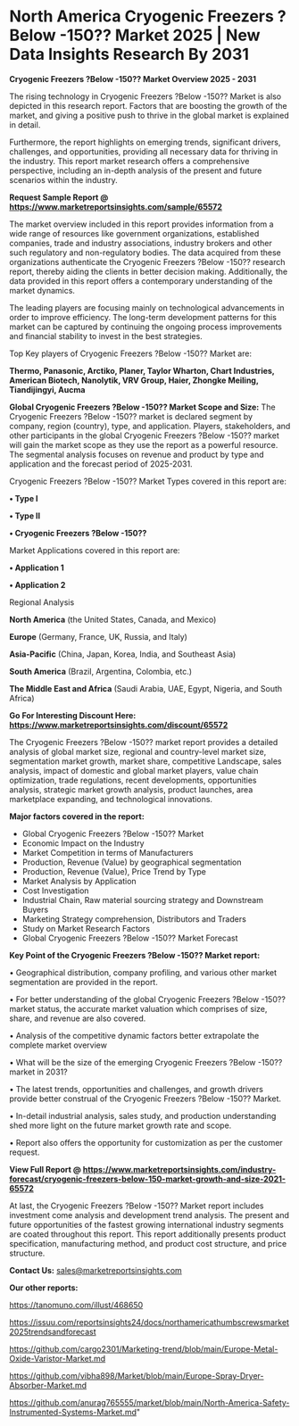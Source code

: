 # North America Cryogenic Freezers ?Below -150?? Market 2025 | New Data Insights Research By 2031

<Strong> Cryogenic Freezers ?Below -150?? Market Overview 2025 - 2031</strong>

The rising technology in Cryogenic Freezers ?Below -150?? Market is also depicted in this research report. Factors that are boosting the growth of the market, and giving a positive push to thrive in the global market is explained in detail.

Furthermore, the report highlights on emerging trends, significant drivers, challenges, and opportunities, providing all necessary data for thriving in the industry. This report market research offers a comprehensive perspective, including an in-depth analysis of the present and future scenarios within the industry.

<strong>Request Sample Report @ <a href=https://www.marketreportsinsights.com/sample/65572>https://www.marketreportsinsights.com/sample/65572</a></strong>

The market overview included in this report provides information from a wide range of resources like government organizations, established companies, trade and industry associations, industry brokers and other such regulatory and non-regulatory bodies. The data acquired from these organizations authenticate the Cryogenic Freezers ?Below -150?? research report, thereby aiding the clients in better decision making. Additionally, the data provided in this report offers a contemporary understanding of the market dynamics.

The leading players are focusing mainly on technological advancements in order to improve efficiency. The long-term development patterns for this market can be captured by continuing the ongoing process improvements and financial stability to invest in the best strategies.

Top Key players of Cryogenic Freezers ?Below -150?? Market are:

<strong>Thermo, Panasonic, Arctiko, Planer, Taylor Wharton, Chart Industries, American Biotech, Nanolytik, VRV Group, Haier, Zhongke Meiling, Tiandijingyi, Aucma</strong>

<strong><b>Global Cryogenic Freezers ?Below -150?? Market Scope and Size:</b></strong>
The Cryogenic Freezers ?Below -150?? market is declared segment by company, region (country), type, and application. Players, stakeholders, and other participants in the global Cryogenic Freezers ?Below -150?? market will gain the market scope as they use the report as a powerful resource. The segmental analysis focuses on revenue and product by type and application and the forecast period of 2025-2031.

Cryogenic Freezers ?Below -150?? Market Types covered in this report are:

<strong>• Type I

• Type II

• Cryogenic Freezers ?Below -150??</strong>

Market Applications covered in this report are:

<strong>• Application 1

• Application 2</strong> 

Regional Analysis

<strong>North America</strong> (the United States, Canada, and Mexico)

<strong>Europe</strong> (Germany, France, UK, Russia, and Italy)

<strong>Asia-Pacific</strong> (China, Japan, Korea, India, and Southeast Asia)

<strong>South America</strong> (Brazil, Argentina, Colombia, etc.)

<strong>The Middle East and Africa</strong> (Saudi Arabia, UAE, Egypt, Nigeria, and South Africa)

<strong>Go For Interesting Discount Here: <a href=https://www.marketreportsinsights.com/discount/65572>https://www.marketreportsinsights.com/discount/65572</a></strong>

The Cryogenic Freezers ?Below -150?? market report provides a detailed analysis of global market size, regional and country-level market size, segmentation market growth, market share, competitive Landscape, sales analysis, impact of domestic and global market players, value chain optimization, trade regulations, recent developments, opportunities analysis, strategic market growth analysis, product launches, area marketplace expanding, and technological innovations.

<strong><b>Major factors covered in the report:</b></strong>
<ul>
  <li>Global Cryogenic Freezers ?Below -150?? Market </li>
  <li>Economic Impact on the Industry</li>
  <li>Market Competition in terms of Manufacturers</li>
  <li>Production, Revenue (Value) by geographical segmentation</li>
  <li>Production, Revenue (Value), Price Trend by Type</li>
  <li>Market Analysis by Application</li>
  <li>Cost Investigation</li>
  <li>Industrial Chain, Raw material sourcing strategy and Downstream Buyers</li>
  <li>Marketing Strategy comprehension, Distributors and Traders</li>
  <li>Study on Market Research Factors</li>
  <li>Global Cryogenic Freezers ?Below -150?? Market Forecast</li>
</ul>

<strong><b>Key Point of the Cryogenic Freezers ?Below -150?? Market report:</b></strong>

• Geographical distribution, company profiling, and various other market segmentation are provided in the report.

• For better understanding of the global Cryogenic Freezers ?Below -150?? market status, the accurate market valuation which comprises of size, share, and revenue are also covered.

• Analysis of the competitive dynamic factors better extrapolate the complete market overview

• What will be the size of the emerging Cryogenic Freezers ?Below -150?? market in 2031?

• The latest trends, opportunities and challenges, and growth drivers provide better construal of the Cryogenic Freezers ?Below -150?? Market.

• In-detail industrial analysis, sales study, and production understanding shed more light on the future market growth rate and scope.

• Report also offers the opportunity for customization as per the customer request.

<strong><b>View Full Report @ <a href=https://www.marketreportsinsights.com/industry-forecast/cryogenic-freezers-below-150-market-growth-and-size-2021-65572>https://www.marketreportsinsights.com/industry-forecast/cryogenic-freezers-below-150-market-growth-and-size-2021-65572</a></b></strong>


At last, the Cryogenic Freezers ?Below -150?? Market report includes investment come analysis and development trend analysis. The present and future opportunities of the fastest growing international industry segments are coated throughout this report. This report additionally presents product specification, manufacturing method, and product cost structure, and price structure.

<strong>Contact Us:</strong>
sales@marketreportsinsights.com

<strong>Our other reports:</strong>

<a href=https://tanomuno.com/illust/468650>https://tanomuno.com/illust/468650</a>

<a href=https://issuu.com/reportsinsights24/docs/northamericathumbscrewsmarket2025trendsandforecast>https://issuu.com/reportsinsights24/docs/northamericathumbscrewsmarket2025trendsandforecast</a>

<a href=https://github.com/cargo2301/Marketing-trend/blob/main/Europe-Metal-Oxide-Varistor-Market.md>https://github.com/cargo2301/Marketing-trend/blob/main/Europe-Metal-Oxide-Varistor-Market.md</a>

<a href=https://github.com/vibha898/Market/blob/main/Europe-Spray-Dryer-Absorber-Market.md>https://github.com/vibha898/Market/blob/main/Europe-Spray-Dryer-Absorber-Market.md</a>

<a href=https://github.com/anurag765555/market/blob/main/North-America-Safety-Instrumented-Systems-Market.md>https://github.com/anurag765555/market/blob/main/North-America-Safety-Instrumented-Systems-Market.md</a>"
